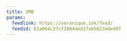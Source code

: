 ```yaml
---
title: VMB
params:
  feedlink: https://veronique.ink/feed/
  feedid: b1a064c27cf2084ded17ab5023a8e49f
---
```

